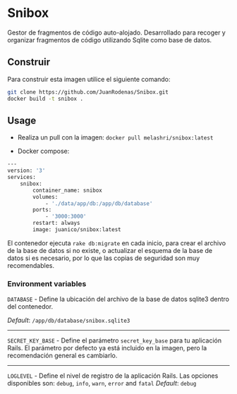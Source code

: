 # Snibox
Gestor de fragmentos de código auto-alojado. Desarrollado para recoger y organizar fragmentos de código utilizando Sqlite como base de datos.

## Construir
Para construir esta imagen utilice el siguiente comando:

```bash
git clone https://github.com/JuanRodenas/Snibox.git
docker build -t snibox .
```

## Usage
* Realiza un pull con la imagen: 
`docker pull melashri/snibox:latest`

* Docker compose:
```bash
---
version: '3'
services:
    snibox:
        container_name: snibox
        volumes:
            - './data/app/db:/app/db/database'
        ports:
            - '3000:3000'
        restart: always
        image: juanico/snibox:latest
```
El contenedor ejecuta `rake db:migrate` en cada inicio, para crear el archivo de la base de datos si no existe, o actualizar el esquema de la base de datos si es necesario, por lo que las copias de seguridad son muy recomendables.

### Environment variables
`DATABASE` - Define la ubicación del archivo de la base de datos sqlite3 dentro del contenedor.

_Default_: `/app/db/database/snibox.sqlite3`

---

`SECRET_KEY_BASE` - Define el parámetro `secret_key_base` para tu aplicación Rails. El parámetro por defecto ya está incluido en la imagen, pero la recomendación general es cambiarlo.

---

`LOGLEVEL` - Define el nivel de registro de la aplicación Rails. Las opciones disponibles son: `debug`, `info`, `warn`, `error` and `fatal`
_Default_: `debug`
